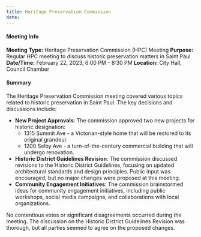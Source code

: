 ```yaml
---
title: Heritage Preservation Commission
date: 
---
```

#### Meeting Info
**Meeting Type:** Heritage Preservation Commission (HPC) Meeting
**Purpose:** Regular HPC meeting to discuss historic preservation matters in Saint Paul
**Date/Time:** February 22, 2023, 6:00 PM - 8:30 PM
**Location:** City Hall, Council Chamber

#### Summary
The Heritage Preservation Commission meeting covered various topics related to historic preservation in Saint Paul. The key decisions and discussions include:

* **New Project Approvals**: The commission approved two new projects for historic designation:
	+ 1315 Summit Ave - a Victorian-style home that will be restored to its original grandeur.
	+ 1200 Selby Ave - a turn-of-the-century commercial building that will undergo renovation.
* **Historic District Guidelines Revision**: The commission discussed revisions to the Historic District Guidelines, focusing on updated architectural standards and design principles. Public input was encouraged, but no major changes were proposed at this meeting.
* **Community Engagement Initiatives**: The commission brainstormed ideas for community engagement initiatives, including public workshops, social media campaigns, and collaborations with local organizations.

No contentious votes or significant disagreements occurred during the meeting. The discussion on the Historic District Guidelines Revision was thorough, but all parties seemed to agree on the proposed changes.

